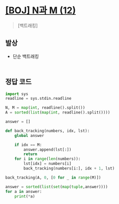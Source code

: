 # [[BOJ] N과 M (12)](https://www.acmicpc.net/problem/15666)

> [백트래킹]

## 발상

- 단순 백트래킹

## <br>정답 코드

```python
import sys
readline = sys.stdin.readline

N, M = map(int, readline().split())
A = sorted(list(map(int, readline().split())))

answer = []

def back_tracking(numbers, idx, lst):
    global answer

    if idx == M:
        answer.append(lst[:])
        return
    for i in range(len(numbers)):
        lst[idx] = numbers[i]
        back_tracking(numbers[i:], idx + 1, lst)

back_tracking(A, 0, [0 for _ in range(M)])

answer = sorted(list(set(map(tuple,answer))))
for a in answer:
    print(*a)
```
